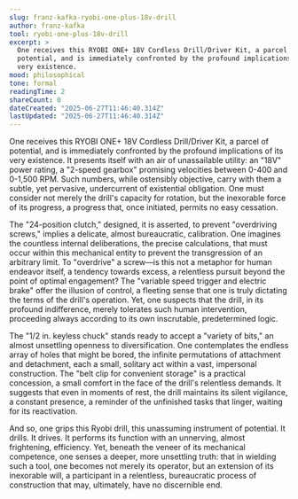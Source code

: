 ```yaml
---
slug: franz-kafka-ryobi-one-plus-18v-drill
author: franz-kafka
tool: ryobi-one-plus-18v-drill
excerpt: >
  One receives this RYOBI ONE+ 18V Cordless Drill/Driver Kit, a parcel of
  potential, and is immediately confronted by the profound implications of its
  very existence.
mood: philosophical
tone: formal
readingTime: 2
shareCount: 0
dateCreated: "2025-06-27T11:46:40.314Z"
lastUpdated: "2025-06-27T11:46:40.314Z"
---
```


One receives this RYOBI ONE+ 18V Cordless Drill/Driver Kit, a parcel of potential, and is immediately confronted by the profound implications of its very existence. It presents itself with an air of unassailable utility: an "18V" power rating, a "2-speed gearbox" promising velocities between 0-400 and 0-1,500 RPM. Such numbers, while ostensibly objective, carry with them a subtle, yet pervasive, undercurrent of existential obligation. One must consider not merely the drill's capacity for rotation, but the inexorable force of its progress, a progress that, once initiated, permits no easy cessation.

The "24-position clutch," designed, it is asserted, to prevent "overdriving screws," implies a delicate, almost bureaucratic, calibration. One imagines the countless internal deliberations, the precise calculations, that must occur within this mechanical entity to prevent the transgression of an arbitrary limit. To "overdrive" a screw—is this not a metaphor for human endeavor itself, a tendency towards excess, a relentless pursuit beyond the point of optimal engagement? The "variable speed trigger and electric brake" offer the illusion of control, a fleeting sense that one is truly dictating the terms of the drill's operation. Yet, one suspects that the drill, in its profound indifference, merely tolerates such human intervention, proceeding always according to its own inscrutable, predetermined logic.

The "1/2 in. keyless chuck" stands ready to accept a "variety of bits," an almost unsettling openness to diversification. One contemplates the endless array of holes that might be bored, the infinite permutations of attachment and detachment, each a small, solitary act within a vast, impersonal construction. The "belt clip for convenient storage" is a practical concession, a small comfort in the face of the drill's relentless demands. It suggests that even in moments of rest, the drill maintains its silent vigilance, a constant presence, a reminder of the unfinished tasks that linger, waiting for its reactivation.

And so, one grips this Ryobi drill, this unassuming instrument of potential. It drills. It drives. It performs its function with an unnerving, almost frightening, efficiency. Yet, beneath the veneer of its mechanical competence, one senses a deeper, more unsettling truth: that in wielding such a tool, one becomes not merely its operator, but an extension of its inexorable will, a participant in a relentless, bureaucratic process of construction that may, ultimately, have no discernible end.
